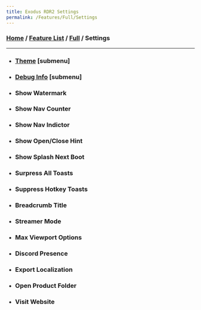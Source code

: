```yaml
---
title: Exodus RDR2 Settings
permalink: /Features/Full/Settings
---
```

### [Home](/) / [Feature List](/Features) / [Full](/Features/Full) / Settings
---
- ### [Theme](Settings/Theme) [submenu]
- ### [Debug Info](Settings/DebugInfo) [submenu]
- ### Show Watermark
- ### Show Nav Counter
- ### Show Nav Indictor
- ### Show Open/Close Hint
- ### Show Splash Next Boot
- ### Surpress All Toasts
- ### Suppress Hotkey Toasts
- ### Breadcrumb Title
- ### Streamer Mode
- ### Max Viewport Options
- ### Discord Presence
- ### Export Localization
- ### Open Product Folder
- ### Visit Website
